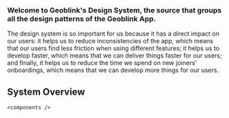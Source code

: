 ### Welcome to Geoblink's Design System, the source that groups all the design patterns of the Geoblink App.

The design system is so important for us because it has a direct impact on our users: it helps us to reduce inconsistencies of the app, which means that our users find less friction when using different features; it helps us to develop faster, which means that we can deliver things faster for our users; and finally, it helps us to reduce the time we spend on new joiners' onboardings, which means that we can develop more things for our users.

## System Overview

```
<components />
```
